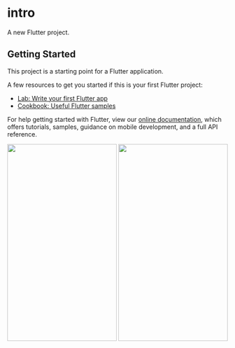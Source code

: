 # intro

A new Flutter project.

## Getting Started

This project is a starting point for a Flutter application.

A few resources to get you started if this is your first Flutter project:

- [Lab: Write your first Flutter app](https://flutter.dev/docs/get-started/codelab)
- [Cookbook: Useful Flutter samples](https://flutter.dev/docs/cookbook)

For help getting started with Flutter, view our
[online documentation](https://flutter.dev/docs), which offers tutorials,
samples, guidance on mobile development, and a full API reference.

<img align="center" src="https://user-images.githubusercontent.com/88908973/147260991-1c53d56d-c8b8-4b33-a707-c9ef98d0c403.png" width="250" height="450" />     <img align="center" src="https://user-images.githubusercontent.com/88908973/147261055-0dc32226-0ccd-404a-938c-74a0e6dd940f.png" width="250" height="450" />
